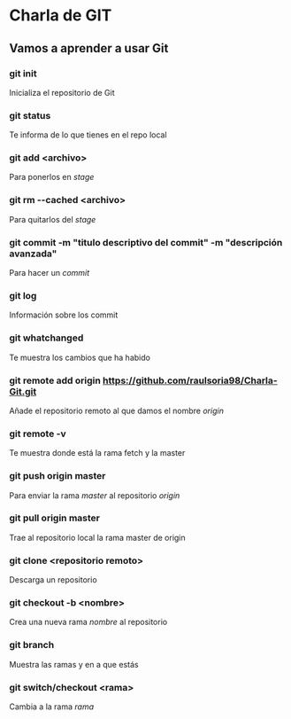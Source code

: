 # Charla de GIT

## Vamos a aprender a usar Git

### __git init__
Inicializa el repositorio de Git

### __git status__
Te informa de lo que tienes en el repo local

### __git add \<archivo>__
Para ponerlos en _stage_

### __git rm --cached \<archivo>__
Para quitarlos del _stage_

### __git commit -m "titulo descriptivo del commit" -m "descripción avanzada"__
Para hacer un _commit_

### __git log__
Información sobre los commit

### __git whatchanged__
Te muestra los cambios que ha habido

### __git remote add origin https://github.com/raulsoria98/Charla-Git.git__
Añade el repositorio remoto al que damos el nombre _origin_

### __git remote -v__
Te muestra donde está la rama fetch y la master

### __git push origin master__
Para enviar la rama _master_ al repositorio _origin_

### __git pull origin master__
Trae al repositorio local la rama master de origin

### __git clone \<repositorio remoto>__
Descarga un repositorio

### __git checkout -b \<nombre>__
Crea una nueva rama _nombre_ al repositorio

### __git branch__
Muestra las ramas y en a que estás

### __git switch/checkout \<rama>__
Cambia a la rama _rama_